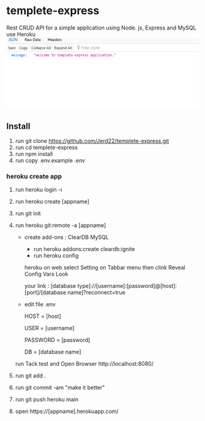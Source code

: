 # templete-express
Rest CRUD API for a simple application using Node. js, Express and MySQL use Heroku
![alt text](templete-express.png)
## Install 
1. run git clone https://github.com/Jerd22/templete-express.git
2. run cd templete-express 
3. run npm install
4. run copy .env.example .env

### heroku create app 
 1. run heroku login -i
 2. run heroku create [appname]
 3. run git init 
 4. run heroku git:remote -a [appname]
    - create add-ons : ClearDB MySQL 
        - run heroku addons:create cleardb:ignite
        - run heroku config 
        
        heroku on web select Setting on Tabbar menu then clink Reveal Config Vars Look 
        
        
        your link : [database type]://[username]:[password]@[host]:[port]/[database name]?reconnect=true

    - edit file .env 
 
        HOST = [host]
 
        USER = [username]
 
        PASSWORD = [password]
 
        DB = [database name] 

    run Tack test and Open Browser http://localhost:8080/  

 5. run git add .
 6. run git commit -am "make it better" 
 7. run git push heroku main 
 8.  open https://[appname].herokuapp.com/ 


